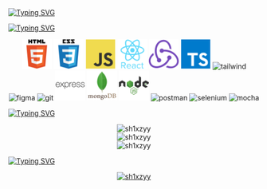 <a href="https://git.io/typing-svg">
<img src="https://readme-typing-svg.demolab.com?font=Fira+Code&weight=600&size=22&color=B369F7&center=true&vCenter=true&multiline=true&repeat=false&width=1050&height=75&lines=Welcome!+I'm+a+Fullstack+Developer.;I+turn+concepts+into+working+digital+products." alt="Typing SVG" />
</a>

<a href="https://git.io/typing-svg"><img src="https://readme-typing-svg.demolab.com?font=Fira+Code&weight=600&size=22&pause=2000&color=F78444&center=true&vCenter=true&repeat=false&width=1050&lines=%F0%9F%92%BB+Tech+Stack" alt="Typing SVG" /></a>
<p align="center">
    <img src="https://raw.githubusercontent.com/devicons/devicon/master/icons/html5/html5-original-wordmark.svg" alt="html5" width="60" height="60"/>
    <img src="https://raw.githubusercontent.com/devicons/devicon/master/icons/css3/css3-original-wordmark.svg" alt="css3" width="60" height="60"/>
    <img src="https://raw.githubusercontent.com/devicons/devicon/master/icons/javascript/javascript-original.svg" alt="javascript" width="60" height="60"/>
    <img src="https://raw.githubusercontent.com/devicons/devicon/master/icons/react/react-original-wordmark.svg" alt="react" width="60" height="60"/>
    <img src="https://raw.githubusercontent.com/devicons/devicon/master/icons/redux/redux-original.svg" alt="redux" width="60" height="60"/>
    <img src="https://raw.githubusercontent.com/devicons/devicon/master/icons/typescript/typescript-original.svg" alt="typescript" width="60" height="60"/>
    <img src="https://www.vectorlogo.zone/logos/tailwindcss/tailwindcss-icon.svg" alt="tailwind" width="60" height="60"/>
    <img src="https://www.vectorlogo.zone/logos/figma/figma-icon.svg" alt="figma" width="60" height="60"/> 
    <img src="https://www.vectorlogo.zone/logos/git-scm/git-scm-icon.svg" alt="git" width="60" height="60"/>
    <img src="https://raw.githubusercontent.com/devicons/devicon/master/icons/express/express-original-wordmark.svg" alt="express" width="60" height="60"/>
    <img src="https://raw.githubusercontent.com/devicons/devicon/master/icons/mongodb/mongodb-original-wordmark.svg" alt="mongodb" width="60" height="60"/>
    <img src="https://raw.githubusercontent.com/devicons/devicon/master/icons/nodejs/nodejs-original-wordmark.svg" alt="nodejs" width="60" height="60"/> 
    <img src="https://www.vectorlogo.zone/logos/getpostman/getpostman-icon.svg" alt="postman" width="60" height="60"/>
    <img src="https://raw.githubusercontent.com/detain/svg-logos/780f25886640cef088af994181646db2f6b1a3f8/svg/selenium-logo.svg" alt="selenium" width="60" height="60"/>
    <img src="https://www.vectorlogo.zone/logos/mochajs/mochajs-icon.svg" alt="mocha" width="60" height="60"/>
</p>

<a href="https://git.io/typing-svg"><img src="https://readme-typing-svg.demolab.com?font=Fira+Code&weight=600&size=22&pause=2000&color=F78444&center=true&vCenter=true&repeat=false&width=1050&lines=%F0%9F%93%8A+GitHub+Stats" alt="Typing SVG" /></a>

<div align="center">
  <img src="https://github-readme-stats.vercel.app/api?username=sh1xzyy&theme=dark&hide_border=false&include_all_commits=true&count_private=true" alt="sh1xzyy" /> 
</div>
<div align="center">
  <img src="https://nirzak-streak-stats.vercel.app/?user=sh1xzyy&theme=dark&hide_border=false" alt="sh1xzyy" />
</div>
<div align="center" >
  <img src="https://github-readme-stats.vercel.app/api/top-langs/?username=sh1xzyy&theme=dark&hide_border=false&include_all_commits=true&count_private=true&layout=compact" alt="sh1xzyy" />
</div>

<a href="https://git.io/typing-svg"><img src="https://readme-typing-svg.demolab.com?font=Fira+Code&weight=600&size=22&pause=2000&color=F78444&center=true&vCenter=true&repeat=false&width=1050&lines=%F0%9F%8F%86+GitHub+Trophies" alt="Typing SVG" /></a>
<p align="center"> <a href="https://github.com/ryo-ma/github-profile-trophy"><img src="https://github-profile-trophy.vercel.app/?username=sh1xzyy&theme=radical&no-frame=false&no-bg=false&margin-w=4" alt="sh1xzyy" /></a> </p>

